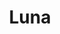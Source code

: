 ---
layout: profiles
permalink: /people/
title: Luna
description: My beloved Daughter
nav: true
nav_order: 6

profiles:
  # if you want to include more than one profile, just replicate the following block
  # and create one content file for each profile inside _pages/
  - align: right
    image: luna0.jpg
    content: luna5.md
    image_circular: false # crops the image to make it circular
    more_info: >
      <p>5 Hours</p>
  - align: left
    image: luna1.jpg
    content: luna378.md
    image_circular: false # crops the image to make it circular
    more_info: >
      <p>378 Days</p>
  - align: right
    image: luna2.jpg
    content: luna826.md
    image_circular: false # crops the image to make it circular
    more_info: >
      <p>827 Days</p>
  - align: left
    image: luna3.jpg
    content: luna1053.md
    image_circular: false # crops the image to make it circular
    more_info: >
      <p>1053 Days</p>
  - align: right
    image: luna4.jpg
    content: luna1125.md
    image_circular: false # crops the image to make it circular
    more_info: >
      <p>1125 Days</p>
---